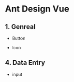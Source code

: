# Ant Design Vue

## 1. Genreal

+ Button
	
+ Icon

## 4. Data Entry

+ input	

``` html

```










